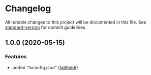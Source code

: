 # Changelog

All notable changes to this project will be documented in this file. See [standard-version](https://github.com/conventional-changelog/standard-version) for commit guidelines.

## 1.0.0 (2020-05-15)


### Features

* added "tsconfig.json" ([fa69a56](https://github.com/JasonHK/typescript-config/commit/fa69a56ccb9fbab200c8e82fefe55676a90aa04e))
